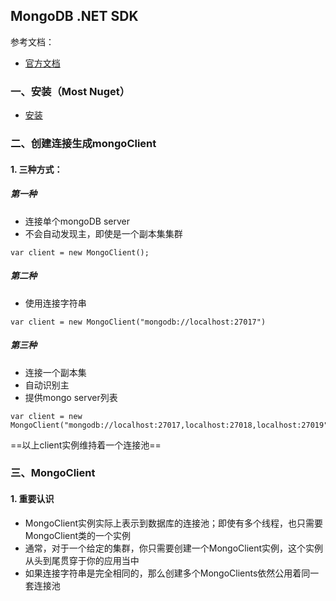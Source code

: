 MongoDB .NET SDK
----

参考文档：
* [官方文档](https://mongodb.github.io/mongo-csharp-driver/2.10/getting_started/quick_tour/)

### 一、安装（Most Nuget）
* [安装](https://mongodb.github.io/mongo-csharp-driver/2.10/getting_started/installation/)

### 二、创建连接生成mongoClient

#### 1. 三种方式：
##### 第一种
* 连接单个mongoDB server
* 不会自动发现主，即使是一个副本集集群
```
var client = new MongoClient();
```

##### 第二种
* 使用连接字符串
```
var client = new MongoClient("mongodb://localhost:27017")
```

##### 第三种
* 连接一个副本集
* 自动识别主
* 提供mongo server列表
```
var client = new MongoClient("mongodb://localhost:27017,localhost:27018,localhost:27019")
```
==以上client实例维持着一个连接池==

### 三、MongoClient
#### 1. 重要认识
* MongoClient实例实际上表示到数据库的连接池；即使有多个线程，也只需要MongoClient类的一个实例
* 通常，对于一个给定的集群，你只需要创建一个MongoClient实例，这个实例从头到尾贯穿于你的应用当中
* 如果连接字符串是完全相同的，那么创建多个MongoClients依然公用着同一套连接池